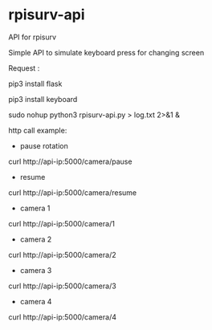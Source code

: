 # rpisurv-api
API for rpisurv

Simple API to simulate keyboard press for changing screen

Request :

pip3 install flask

pip3 install keyboard

sudo nohup python3 rpisurv-api.py > log.txt 2>&1 &

http call example:

* pause rotation

curl http://api-ip:5000/camera/pause 

* resume

curl http://api-ip:5000/camera/resume

* camera 1

curl http://api-ip:5000/camera/1

* camera 2

curl http://api-ip:5000/camera/2

* camera 3

curl http://api-ip:5000/camera/3

* camera 4

curl http://api-ip:5000/camera/4




